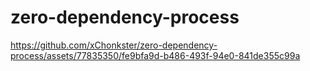 # zero-dependency-process

https://github.com/xChonkster/zero-dependency-process/assets/77835350/fe9bfa9d-b486-493f-94e0-841de355c99a
